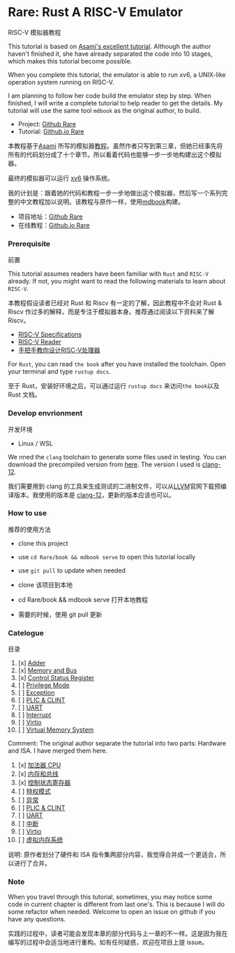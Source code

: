 # Rare: Rust A RISC-V Emulator
RISC-V 模拟器教程

This tutorial is based on [Asami's excellent tutorial](https://book.rvemu.app). Although the author haven't finished it, she have already separated the code into 10 stages, which makes this tutorial become possible.

When you complete this tutorial, the emulator is able to run xv6, a UNIX-like operation system running on RISC-V.

I am planning to follow her code build the emulator step by step. When finished, I will write a complete tutorial to help reader to get the details. My tutorial will use the same tool `mdbook` as the original author, to build.

+ Project: [Github Rare](https://github.com/siriusdemon/Rare)
+ Tutorial: [Github.io Rare](https://siriusdemon.github.io/Rare/)

本教程基于[Asami](https://github.com/d0iasm) 所写的模拟器[教程](https://book.rvemu.app/)。虽然作者只写到第三章，但她已经事先将所有的代码划分成了十个章节。所以看着代码也能够一步一步地构建出这个模拟器。

最终的模拟器可以运行 [xv6](https://pdos.csail.mit.edu/6.828/2012/xv6.html) 操作系统。

我的计划是：跟着她的代码和教程一步一步地做出这个模拟器，然后写一个系列完整的中文教程加以说明。该教程与原作一样，使用[mdbook](https://github.com/rust-lang/mdBook)构建。

+ 项目地址：[Github Rare](https://github.com/siriusdemon/Rare)
+ 在线教程：[Github.io Rare](https://siriusdemon.github.io/Rare/)

### Prerequisite
前置

This tutorial assumes readers have been familiar with `Rust` and `RISC-V` already. If not, you might want to read the following materials to learn about `RISC-V`.

本教程假设读者已经对 Rust 和 Riscv 有一定的了解，因此教程中不会对 Rust & Riscv 作过多的解释，而是专注于模拟器本身。推荐通过阅读以下资料来了解 Riscv。

+ [RISC-V Specifications](https://riscv.org/technical/specifications/)
+ [RISC-V Reader](https://zh.webbooksnow.art/dl/16429281/d4417e)
+ [手把手教你设计RISC-V处理器](https://zh.webbooksnow.art/book/18067855/bd7a8a)

For `Rust`, you can read `the book` after you have installed the toolchain. Open your terminal and type `rustup docs`.

至于 Rust，安装好环境之后，可以通过运行 `rustup docs` 来访问`the book`以及 Rust 文档。


### Develop envrionment
开发环境

+ Linux / WSL

We nned the `clang` toolchain to generate some files used in testing. You can download the precompiled version from [here]((https://releases.llvm.org/)). The version I used is [clang-12](https://github.com/llvm/llvm-project/releases/tag/llvmorg-12.0.0).

我们需要用到 clang 的工具来生成测试的二进制文件，可以从[LLVM](https://releases.llvm.org/)官网下载预编译版本。我使用的版本是 [clang-12](https://github.com/llvm/llvm-project/releases/tag/llvmorg-12.0.0)，更新的版本应该也可以。


### How to use
推荐的使用方法

+ clone this project
+ use `cd Rare/book && mdbook serve` to open this tutorial locally
+ use `git pull` to update when needed

+ clone 该项目到本地
+ cd Rare/book && mdbook serve 打开本地教程
+ 需要的时候，使用 git pull 更新


### Catelogue
目录

1. [x] [Adder](./v1-CPU-Adder.md)
2. [x] [Memory and Bus](./v2-Memory-and-Bus.md)
3. [x] [Control Status Register](./v3-CSR.md)
4. [ ] [Privilege Mode](./v4-privilege-mode.md)
5. [ ] [Exception](./v5-exceptions.md)
6. [ ] [PLIC & CLINT](./v6-plic-clint.md)
7. [ ] [UART](./v7-uart.md)
8. [ ] [Interrupt](./v8-interrupts.md)
9. [ ] [Virtio](./v9-virtio.md)
10. [ ] [Virtual Memory System](./v10-virtual-memory-system.md)

Comment: The original author separate the tutorial into two parts: Hardware and ISA. I have merged them here. 



1. [x] [加法器 CPU](./v1-CPU-Adder.md)
2. [x] [内存和总线](./v2-Memory-and-Bus.md)
3. [x] [控制状态寄存器](./v3-CSR.md)
4. [ ] [特权模式](./v4-privilege-mode.md)
5. [ ] [异常](./v5-exceptions.md)
6. [ ] [PLIC & CLINT](./v6-plic-clint.md)
7. [ ] [UART](./v7-uart.md)
8. [ ] [中断](./v8-interrupts.md)
9. [ ] [Virtio](./v9-virtio.md)
10. [ ] [虚拟内存系统](./v10-virtual-memory-system.md)


说明: 原作者划分了硬件和 ISA 指令集两部分内容，我觉得合并成一个更适合，所以进行了合并。


### Note

When you travel through this tutorial, sometimes, you may notice some code in current chapter is different from last one's. This is because I will do some refactor when needed. Welcome to open an issue on github if you have any questions.

实践的过程中，读者可能会发现本章的部分代码与上一章的不一样。这是因为我在编写的过程中会适当地进行重构。如有任何疑惑，欢迎在项目上提 issue。